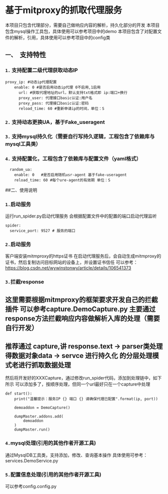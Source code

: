 
# 基于mitproxy的抓取代理服务
本项目只包含代理部分，需要自己做响应内容的解析，持久化部分的开发
本项目包含mysql操作工具包，具体使用可以参考项目中的demo
本项目包含了对配置文件的解析，引用，具体使用可以参考项目中的config类

## `一、 `支持特性
### `1.` 支持配置二级代理获取动态IP
```
proxy_ip: #动态ip代理配置
    enable: 0 #是否启用动态ip代理 0不启用,1启用
      url: #获取代理地址的url，默认支持txt格式即 ip:端口+换行
      proxy_user: 代理接口basic认证:用户名
      proxy_pass: 代理接口basic认证:密码
      reload_time: 60 #重新申请ip的时间，单位：S
```
### `2.` 支持动态更换UA，基于Fake_useragent

### `3.` 支持mysql持久化（需要自行写持久逻辑，工程包含了依赖库与mysql工具类）

### `4.` 支持配置化，工程包含了依赖库与配置文件（yaml格式）



```
  random_ua:
    enable: 0   #是否启用随机usr-agent 基于fake-useragent
    reload_time: 60 #每个ure-agent的有效期 单位：S
```
##二、使用说明
### `1.`启动服务
运行run_spider.py启动代理服务
会根据配置文件中的配置的端口启动代理监听
```
spider:
  service_port: 9527 # 服务的端口
```

### `2.`启动服务
客户端安装mitmproxy的https证书
在启动代理服务后，会自动生成mitmproxy的证书，然后复制访问目标网站的设备上，并设置证书信任
可以参考：https://blog.csdn.net/wywinstonwy/article/details/106541373

### `3.`拦截response
这里需要根据mitmproxy的框架要求开发自己的拦截插件
可以参考capture.DemoCapture.py
主要通过response方法拦截响应内容做解析入库的处理（需要自行开发）
---
推荐通过 capture,讲 response.text -> parser类处理得数据对象data -> servce 进行持久化
的分层处理模式老进行抓取数据处理
---
然后将开发好的XXXCapture，通过修改run_spider代码，添加到处理链中，如下所示
可以添加多了，按顺序处理，但同一个url最好只在一个capture中处理
```
def start():
    print("温馨提示：服务IP {} 端口 {} 请确保代理已配置".format(ip, port))

    demoaddon = DemoCapture()

    dumpMaster.addons.add(
        demoaddon
    )
    dumpMaster.run()
```
### `4.`mysql处理(引用的其他作者开源工具)
通过MysqlDB工具类，支持添加，修改、查询基本操作
具体使用可参考：services.DemoService.py

### `5.`配置信息处理(引用的其他作者开源工具)
可以参考config.config.py

